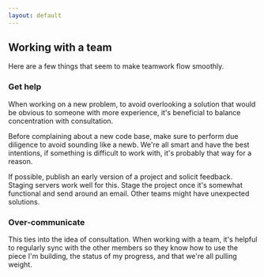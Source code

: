 ```yaml
---
layout: default
---
```


## Working with a team

Here are a few things that seem to make teamwork flow smoothly.

### Get help

When working on a new problem, to avoid overlooking a solution that would be obvious to someone with more experience, it's beneficial to balance concentration with consultation.

Before complaining about a new code base, make sure to perform due diligence to avoid sounding like a newb. We're all smart and have the best intentions, if something is difficult to work with, it's probably that way for a reason.

If possible, publish an early version of a project and solicit feedback. Staging servers work well for this. Stage the project once it's somewhat functional and send around an email. Other teams might have unexpected solutions.

### Over-communicate

This ties into the idea of consultation. When working with a team, it's helpful to regularly sync with the other members so they know how to use the piece I'm building, the status of my progress, and that we're all pulling weight.

